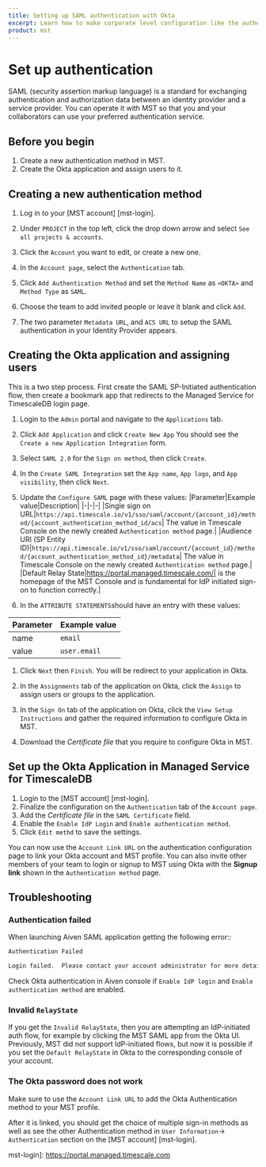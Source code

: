 ```yaml
---
title: Setting up SAML authentication with Okta
excerpt: Learn how to make corporate level configuration like the authentication setup on Managed Service for TimescaleDB 
product: mst
---
```


# Set up authentication

SAML (security assertion markup language) is a standard for exchanging authentication
and authorization data between an identity provider and a service provider. You can operate
it with MST so that you and your collaborators can use your preferred authentication service.

## Before you begin

1.  Create a new authentication method in MST.
1.  Create the Okta application and assign users to it.

<procedure>

## Creating a new authentication method

1.  Log in to your [MST account] [mst-login].

1.  Under `PROJECT` in the top left, click the drop down arrow and select `See all projects & accounts`.

1.  Click the `Account` you want to edit, or create a new one.

1.  In the `Account page`, select the `Authentication` tab.

1.  Click `Add Authentication Method` and set the `Method Name` as `<OKTA>` and
    `Method Type` as `SAML`.

1.  Choose the team to add invited people or leave it blank and click `Add`.

1.  The two parameter `Metadata URL`, and `ACS URL` to setup the SAML
    authentication in your Identity Provider appears.

</procedure>

## Creating the Okta application and assigning users

This is a two step process. First create the SAML SP-Initiated
authentication flow, then create a bookmark app that redirects to
the Managed Service for TimescaleDB login page.

<procedure>

1.  Login to the `Admin` portal and navigate to the `Applications` tab.

1.  Click `Add Application` and click `Create New App` You should see
    the `Create a new Application Integration` form.

1.  Select `SAML 2.0` for the `Sign on method`, then click `Create`.

1.  In the `Create SAML Integration` set the `App name`, `App logo`, and `App visibility`,
    then click `Next`.

1.  Update the `Configure SAML` page with these values:
    |Parameter|Example value|Description|
   |-|-|-|
   |Single sign on URL|`https://api.timescale.io/v1/sso/saml/account/{account_id}/method/{account_authentication_method_id/acs`|
   The value in Timescale Console on the newly created `Authentication method` page.|
   |Audience URI (SP Entity ID)|`https://api.timescale.io/v1/sso/saml/account/{account_id}/method/{account_authentication_method_id}/metadata`|
   The value in Timescale Console on the newly created `Authentication method` page.|
   |Default Relay State|https://portal.managed.timescale.com/| is the homepage
   of the MST Console and is fundamental for IdP initiated sign-on to function
   correctly.|

1.  In the `ATTRIBUTE STATEMENTS`should have an entry with these values:

   |Parameter|Example value|
   |-|-|
   |name|`email`|
   |value|`user.email`|

1.  Click `Next` then `Finish`. You will be redirect to your application in Okta.

1.  In the `Assignments` tab of the application on Okta, click the `Assign` to assign
    users or groups to the application.

1.  In the `Sign On` tab of the application on Okta, click the `View Setup Instructions`
    and gather the required information to configure Okta in MST.
1.  Download the *Certificate file* that you require to configure Okta in MST.

</procedure>

## Set up the Okta Application in Managed Service for TimescaleDB

<procedure>

1.  Login to the [MST account] [mst-login].
1.  Finalize the configuration on the `Authentication` tab of the `Account page`.
1.  Add the *Certificate file* in the `SAML Certificate` field.
1.  Enable the `Enable IdP Login` and `Enable authentication method`.
1.  Click `Edit methd` to save the settings.

</procedure>

You can now use the `Account Link URL` on the authentication configuration page
to link your Okta account and MST profile. You can also invite other members of
your team to login or signup to MST using Okta with the **Signup link** shown in
the `Authentication method` page.

## Troubleshooting

### Authentication failed

When launching Aiven SAML application getting the following error::

   ```bash
   Authentication Failed

   Login failed.  Please contact your account administrator for more details.
   ```

Check Okta authentication in Aiven console if `Enable IdP login` and `Enable authentication method` are
enabled.

### Invalid `RelayState`

If you get the `Invalid RelayState`, then you are attempting an IdP-initiated
auth flow, for example by clicking the MST SAML app from the Okta UI.
Previously, MST did not support IdP-initiated flows, but now it is possible if
you set the `Default RelayState` in Okta to the corresponding console of your
account.

### The Okta password does not work

Make sure to use the `Account Link URL` to add the Okta Authentication method to your MST profile.

After it is linked, you should get the choice of multiple sign-in methods as well as see the other
Authentication method in `User Information`-> `Authentication` section on the [MST account] [mst-login].

mst-login]: <https://portal.managed.timescale.com>
